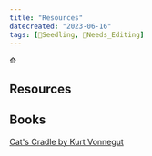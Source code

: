 ```yaml
---
title: "Resources"
datecreated: "2023-06-16"
tags: [🌱Seedling, 🧹Needs_Editing]
---
```

⟰ 
## Resources

## Books
[Cat's Cradle by Kurt Vonnegut](notes/Cat's%20Cradle%20by%20Kurt%20Vonnegut.md)
